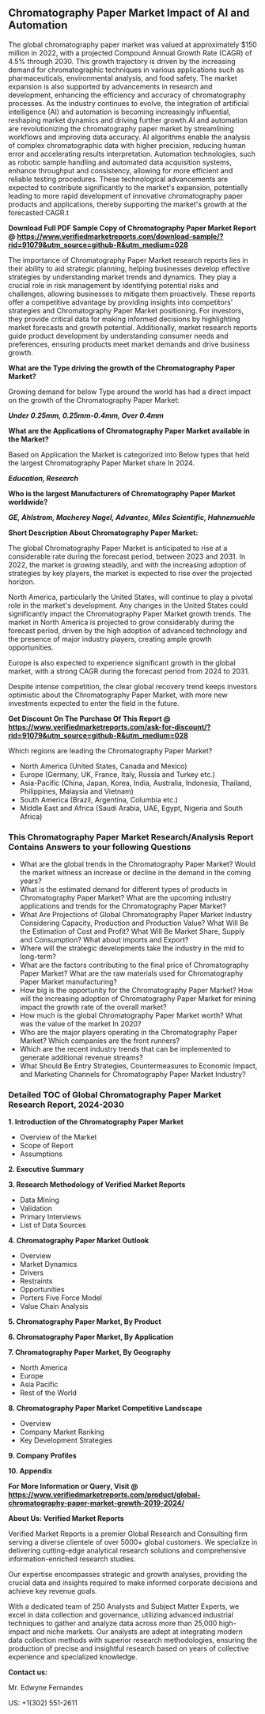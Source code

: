 <h2>Chromatography Paper Market Impact of AI and Automation</h2>The global chromatography paper market was valued at approximately $150 million in 2022, with a projected Compound Annual Growth Rate (CAGR) of 4.5% through 2030. This growth trajectory is driven by the increasing demand for chromatographic techniques in various applications such as pharmaceuticals, environmental analysis, and food safety. The market expansion is also supported by advancements in research and development, enhancing the efficiency and accuracy of chromatography processes. As the industry continues to evolve, the integration of artificial intelligence (AI) and automation is becoming increasingly influential, reshaping market dynamics and driving further growth.AI and automation are revolutionizing the chromatography paper market by streamlining workflows and improving data accuracy. AI algorithms enable the analysis of complex chromatographic data with higher precision, reducing human error and accelerating results interpretation. Automation technologies, such as robotic sample handling and automated data acquisition systems, enhance throughput and consistency, allowing for more efficient and reliable testing procedures. These technological advancements are expected to contribute significantly to the market's expansion, potentially leading to more rapid development of innovative chromatography paper products and applications, thereby supporting the market's growth at the forecasted CAGR.t</p><p id="" class=""><strong>Download Full PDF Sample Copy of Chromatography Paper Market Report @ <a href="https://www.verifiedmarketreports.com/download-sample/?rid=91079&utm_source=github-R&utm_medium=028" target="_blank">https://www.verifiedmarketreports.com/download-sample/?rid=91079&utm_source=github-R&utm_medium=028</a></strong></p><p>The importance of&nbsp;Chromatography Paper Market research reports lies in their ability to aid strategic planning, helping businesses develop effective strategies by understanding market trends and dynamics. They play a crucial role in risk management by identifying potential risks and challenges, allowing businesses to mitigate them proactively. These reports offer a competitive advantage by providing insights into competitors' strategies and Chromatography Paper Market positioning. For investors, they provide critical data for making informed decisions by highlighting market forecasts and growth potential. Additionally, market research reports guide product development by understanding consumer needs and preferences, ensuring products meet market demands and drive business growth.</p><p><strong>What are the&nbsp;Type driving the growth of the Chromatography Paper Market?</strong></p><p id="" class="">Growing demand for below Type around the world has had a direct impact on the growth of the Chromatography Paper Market:</p><em><strong>Under 0.25mm, 0.25mm-0.4mm, Over 0.4mm</strong></em></p><strong>What are the&nbsp;Applications&nbsp;of Chromatography Paper Market available in the Market?</strong></p><p id="" class="">Based on Application the Market is categorized into Below types that held the largest Chromatography Paper Market share In 2024.</p><em><strong>Education, Research</strong></em></p><strong>Who is the largest Manufacturers of Chromatography Paper Market worldwide?</strong></p><p><em><strong>GE, Ahlstrom, Macherey Nagel, Advantec, Miles Scientific, Hahnemuehle</strong></em></p><p id="" class=""><strong>Short Description About Chromatography Paper Market:</strong></p><p>The global Chromatography Paper Market is anticipated to rise at a considerable rate during the forecast period, between 2023 and 2031. In 2022, the market is growing steadily, and with the increasing adoption of strategies by key players, the market is expected to rise over the projected horizon.</p><p>North America, particularly the United States, will continue to play a pivotal role in the market's development. Any changes in the United States could significantly impact the Chromatography Paper Market growth trends. The market in North America is projected to grow considerably during the forecast period, driven by the high adoption of advanced technology and the presence of major industry players, creating ample growth opportunities.</p><p>Europe is also expected to experience significant growth in the global market, with a strong CAGR during the forecast period from 2024 to 2031.</p><p>Despite intense competition, the clear global recovery trend keeps investors optimistic about the Chromatography Paper Market, with more new investments expected to enter the field in the future.</p><p id="" class=""><strong>Get Discount On The Purchase Of This Report @ <a href="https://www.verifiedmarketreports.com/ask-for-discount/?rid=91079&utm_source=github-R&utm_medium=028" target="_blank">https://www.verifiedmarketreports.com/ask-for-discount/?rid=91079&utm_source=github-R&utm_medium=028</a></strong></p>Which regions are leading the Chromatography Paper Market?</p><ul><li>North America (United States, Canada and Mexico)</li><li>Europe (Germany, UK, France, Italy, Russia and Turkey etc.)</li><li>Asia-Pacific (China, Japan, Korea, India, Australia, Indonesia, Thailand, Philippines, Malaysia and Vietnam)</li><li>South America (Brazil, Argentina, Columbia etc.)</li><li>Middle East and Africa (Saudi Arabia, UAE, Egypt, Nigeria and South Africa)</li></ul><h3 id="" class="">This Chromatography Paper Market Research/Analysis Report Contains Answers to your following Questions</h3><ul><li>What are the global trends in the Chromatography Paper Market? Would the market witness an increase or decline in the demand in the coming years?</li><li>What is the estimated demand for different types of products in Chromatography Paper Market? What are the upcoming industry applications and trends for the Chromatography Paper Market?</li><li>What Are Projections of Global Chromatography Paper Market Industry Considering Capacity, Production and Production Value? What Will Be the Estimation of Cost and Profit? What Will Be Market Share, Supply and Consumption? What about imports and Export?</li><li>Where will the strategic developments take the industry in the mid to long-term?</li><li>What are the factors contributing to the final price of Chromatography Paper Market? What are the raw materials used for Chromatography Paper Market manufacturing?</li><li>How big is the opportunity for the Chromatography Paper Market? How will the increasing adoption of Chromatography Paper Market for mining impact the growth rate of the overall market?</li><li>How much is the global Chromatography Paper Market worth? What was the value of the market In 2020?</li><li>Who are the major players operating in the Chromatography Paper Market? Which companies are the front runners?</li><li>Which are the recent industry trends that can be implemented to generate additional revenue streams?</li><li>What Should Be Entry Strategies, Countermeasures to Economic Impact, and Marketing Channels for Chromatography Paper Market Industry?</li></ul><h3 id="" class="">Detailed TOC of Global Chromatography Paper Market Research Report, 2024-2030</h3><p id="" class=""><strong>1. Introduction of the Chromatography Paper Market</strong></p><ul><li>Overview of the Market</li><li>Scope of Report</li><li>Assumptions</li></ul><p id="" class=""><strong>2. Executive Summary</strong></p><p id="" class=""><strong>3. Research Methodology of Verified Market Reports</strong></p><ul><li>Data Mining</li><li>Validation</li><li>Primary Interviews</li><li>List of Data Sources</li></ul><p id="" class=""><strong>4. Chromatography Paper Market Outlook</strong></p><ul><li>Overview</li><li>Market Dynamics</li><li>Drivers</li><li>Restraints</li><li>Opportunities</li><li>Porters Five Force Model</li><li>Value Chain Analysis</li></ul><p id="" class=""><strong>5. Chromatography Paper Market, By Product</strong></p><p id="" class=""><strong>6. Chromatography Paper Market, By Application</strong></p><p id="" class=""><strong>7. Chromatography Paper Market, By Geography</strong></p><ul><li>North America</li><li>Europe</li><li>Asia Pacific</li><li>Rest of the World</li></ul><p id="" class=""><strong>8. Chromatography Paper Market Competitive Landscape</strong></p><ul><li>Overview</li><li>Company Market Ranking</li><li>Key Development Strategies</li></ul><p id="" class=""><strong>9. Company Profiles</strong></p><p id="" class=""><strong>10. Appendix</strong></p><p id="" class=""><strong>For More Information or Query, Visit @ <a href="https://www.verifiedmarketreports.com/product/global-chromatography-paper-market-growth-2019-2024/" target="_blank">https://www.verifiedmarketreports.com/product/global-chromatography-paper-market-growth-2019-2024/</a></strong></p><p id="" class=""><strong>About Us: Verified Market Reports</strong></p><p id="" class="">Verified Market Reports is a premier Global Research and Consulting firm serving a diverse clientele of over 5000+ global customers. We specialize in delivering cutting-edge analytical research solutions and comprehensive information-enriched research studies.</p><p id="" class="">Our expertise encompasses strategic and growth analyses, providing the crucial data and insights required to make informed corporate decisions and achieve key revenue goals.</p><p id="" class="">With a dedicated team of 250 Analysts and Subject Matter Experts, we excel in data collection and governance, utilizing advanced industrial techniques to gather and analyze data across more than 25,000 high-impact and niche markets. Our analysts are adept at integrating modern data collection methods with superior research methodologies, ensuring the production of precise and insightful research based on years of collective experience and specialized knowledge.</p><p id="" class=""><strong>Contact us:</strong></p><p id="" class="">Mr. Edwyne Fernandes</p><p id="" class="">US: +1(302) 551-2611</p>